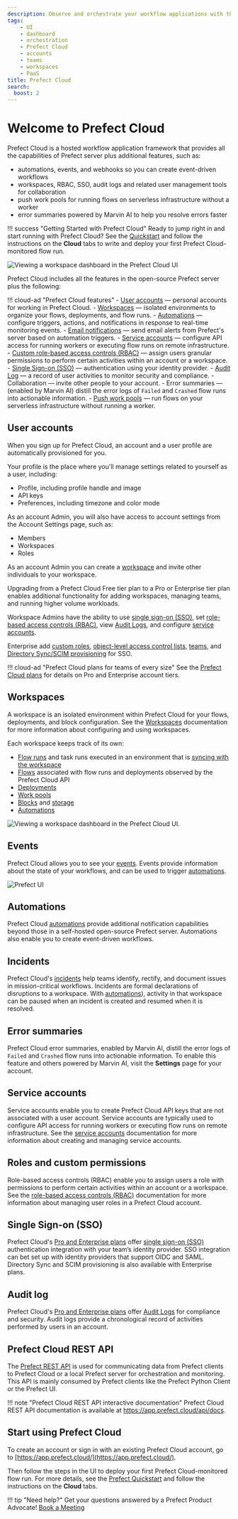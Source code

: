 ```yaml
---
description: Observe and orchestrate your workflow applications with the hosted Prefect Cloud platform.
tags:
    - UI
    - dashboard
    - orchestration
    - Prefect Cloud
    - accounts
    - teams
    - workspaces
    - PaaS
title: Prefect Cloud
search:
  boost: 2
---
```


# Welcome to Prefect Cloud <span class="badge cloud"></span>

Prefect Cloud is a hosted workflow application framework that provides all the capabilities of Prefect server plus additional features, such as:

- automations, events, and webhooks so you can create event-driven workflows
- workspaces, RBAC, SSO, audit logs and related user management tools for collaboration
- push work pools for running flows on serverless infrastructure without a worker
- error summaries powered by Marvin AI to help you resolve errors faster

!!! success "Getting Started with Prefect Cloud"
    Ready to jump right in and start running with Prefect Cloud? See the [Quickstart](/getting-started/quickstart/) and follow the instructions on the **Cloud** tabs to write and deploy your first Prefect Cloud-monitored flow run.

![Viewing a workspace dashboard in the Prefect Cloud UI](/img/ui/cloud-dashboard.png)

Prefect Cloud includes all the features in the open-source Prefect server plus the following:

!!! cloud-ad "Prefect Cloud features"
    - [User accounts](#user-accounts) &mdash; personal accounts for working in Prefect Cloud.
    - [Workspaces](/cloud/workspaces/) &mdash; isolated environments to organize your flows, deployments, and flow runs.
    - [Automations](/cloud/automations/) &mdash; configure triggers, actions, and notifications in response to real-time monitoring events.
    - [Email notifications](/cloud/automations/) &mdash; send email alerts from Prefect's server based on automation triggers.
    - [Service accounts](/cloud/users/service-accounts/) &mdash; configure API access for running workers or executing flow runs on remote infrastructure.
    - [Custom role-based access controls (RBAC)](/cloud/users/roles/) &mdash; assign users granular permissions to perform certain activities within an account or a workspace.
    - [Single Sign-on (SSO)](/cloud/users/sso/) &mdash; authentication using your identity provider.
    - [Audit Log](/cloud/users/audit-log/) &mdash; a record of user activities to monitor security and compliance.
    - Collaboration &mdash; invite other people to your account.
    - Error summaries  &mdash; (enabled by Marvin AI) distill the error logs of `Failed` and `Crashed` flow runs into actionable information.
    - [Push work pools](/guides/deployment/push-work-pools/) &mdash; run flows on your serverless infrastructure without running a worker.

## User accounts

When you sign up for Prefect Cloud, an account and a user profile are automatically provisioned for you.

Your profile is the place where you'll manage settings related to yourself as a user, including:

- Profile, including profile handle and image
- API keys
- Preferences, including timezone and color mode

As an account Admin, you will also have access to account settings from the Account Settings page, such as:

- Members
- Workspaces
- Roles

As an account Admin you can create a [workspace](#workspaces) and invite other individuals to your workspace.

Upgrading from a Prefect Cloud Free tier plan to a Pro or Enterprise tier plan enables additional functionality for adding workspaces, managing teams, and running higher volume workloads.

Workspace Admins have the ability to use [single sign-on (SSO)](#single-sign-on-(sso)), set [role-based access controls (RBAC)](#roles-and-custom-permissions), view [Audit Logs](#audit-log), and configure [service accounts](#service-accounts).

Enterprise add [custom roles](/cloud/users/roles/), [object-level access control lists](/cloud/users/object-access-control-lists/), [teams](/cloud/users/teams/), and [Directory Sync/SCIM provisioning](/cloud/users/sso/#scim-provisioning) for SSO.

!!! cloud-ad "Prefect Cloud plans for teams of every size"
    See the [Prefect Cloud plans](https://www.prefect.io/pricing/) for details on Pro and Enterprise account tiers.

## Workspaces

A workspace is an isolated environment within Prefect Cloud for your flows, deployments, and block configuration.
See the [Workspaces](/cloud/workspaces/) documentation for more information about configuring and using workspaces.

Each workspace keeps track of its own:

- [Flow runs](/concepts/flows/) and task runs executed in an environment that is [syncing with the workspace](/cloud/workspaces/)
- [Flows](/concepts/flows/) associated with flow runs and deployments observed by the Prefect Cloud API
- [Deployments](/concepts/deployments/)
- [Work pools](/concepts/work-pools/)
- [Blocks](/concepts/blocks/) and [storage](/concepts/storage/)
- [Automations](/cloud/automations/)

![Viewing a workspace dashboard in the Prefect Cloud UI.](/img/ui/cloud-new-workspace.png)

## Events

Prefect Cloud allows you to see your [events](/cloud/events/). Events provide information about the state of your workflows, and can be used to trigger [automations](/cloud/automations/).

![Prefect UI](/img/ui/event-feed.png)

## Automations

Prefect Cloud [automations](/cloud/automations/) provide additional notification capabilities beyond those in a self-hosted open-source Prefect server.
Automations also enable you to create event-driven workflows.

## Incidents <span class="badge pro"></span> <span class="badge enterprise"></span> <span class="badge beta"/>

Prefect Cloud's [incidents](/concepts/incidents/)  help teams identify, rectify, and document issues in mission-critical workflows.
Incidents are formal declarations of disruptions to a workspace.
With [automations](/cloud/incidents/#incident-automations)), activity in that workspace can be paused when an incident is created and resumed when it is resolved.

## Error summaries

Prefect Cloud error summaries, enabled by Marvin AI, distill the error logs of `Failed` and `Crashed` flow runs into actionable information.
To enable this feature and others powered by Marvin AI, visit the **Settings** page for your account.

## Service accounts <span class="badge pro"></span> <span class="badge enterprise"></span>

Service accounts enable you to create Prefect Cloud API keys that are not associated with a user account.
Service accounts are typically used to configure API access for running workers or executing flow runs on remote infrastructure.
See the [service accounts](/cloud/users/service-accounts/) documentation for more information about creating and managing service accounts.

## Roles and custom permissions <span class="badge pro"> </span><span class="badge enterprise"></span>

Role-based access controls (RBAC) enable you to assign users a role with permissions to perform certain activities within an account or a workspace.
See the [role-based access controls (RBAC)](../cloud/users/roles/) documentation for more information about managing user roles in a Prefect Cloud account.

## Single Sign-on (SSO) <span class="badge pro"></span> <span class="badge enterprise"></span>

Prefect Cloud's [Pro and Enterprise plans](https://www.prefect.io/pricing) offer [single sign-on (SSO)](/cloud/users/sso/) authentication integration with your team’s identity provider.
SSO integration can bet set up with identity providers that support OIDC and SAML.
Directory Sync and SCIM provisioning is also available with Enterprise plans.

## Audit log <span class="badge pro"></span> <span class="badge enterprise"></span>

Prefect Cloud's [Pro and Enterprise plans](https://www.prefect.io/pricing) offer [Audit Logs](/cloud/users/audit-log/) for compliance and security.
Audit logs provide a chronological record of activities performed by users in an account.

## Prefect Cloud REST API

The [Prefect REST API](/api-ref/rest-api/) is used for communicating data from Prefect clients to Prefect Cloud or a local Prefect server for orchestration and monitoring.
This API is mainly consumed by Prefect clients like the Prefect Python Client or the Prefect UI.

!!! note "Prefect Cloud REST API interactive documentation"
    Prefect Cloud REST API documentation is available at <a href="https://app.prefect.cloud/api/docs" target="_blank">https://app.prefect.cloud/api/docs</a>.

## Start using Prefect Cloud

To create an account or sign in with an existing Prefect Cloud account, go to [https://app.prefect.cloud/](https://app.prefect.cloud/).

Then follow the steps in the UI to deploy your first Prefect Cloud-monitored flow run. For more details, see the [Prefect Quickstart](/getting-started/quickstart/) and follow the instructions on the **Cloud** tabs.

!!! tip "Need help?"
    Get your questions answered by a Prefect Product Advocate!
    [Book a Meeting](https://calendly.com/prefect-experts/prefect-product-advocates?utm_campaign=prefect_docs_cloud&utm_content=prefect_docs&utm_medium=docs&utm_source=docs)
